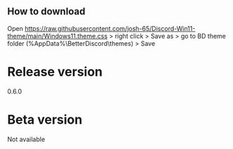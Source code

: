 ## How to download
Open https://raw.githubusercontent.com/josh-65/Discord-Win11-theme/main/Windows11.theme.css > right click > Save as > go to BD theme folder (%AppData%\BetterDiscord\themes) > Save

# Release version
0.6.0

# Beta version
Not available
